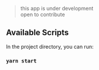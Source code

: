 
> this app is under development <br/>
> open to contribute

## Available Scripts

In the project directory, you can run:

### `yarn start`

